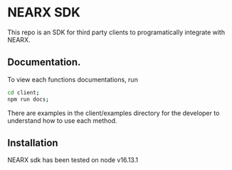 # NEARX SDK

This repo is an SDK for third party clients to programatically integrate with NEARX.

## Documentation.

To view each functions documentations, run

```sh
cd client;
npm run docs;
```

There are examples in the client/examples directory for the developer to understand how to
use each method.

## Installation

NEARX sdk has been tested on node v16.13.1
